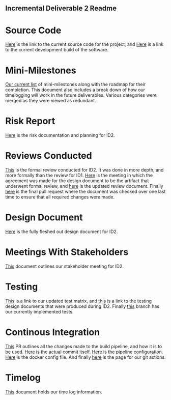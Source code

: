 ## Incremental Deliverable 2 Readme

# Source Code

[Here](https://github.com/UniversityOfSaskatchewanCMPT371/term-project-fall2019-team-2/tree/ID2/src) is the link to the current source code for the project, and [Here](https://dev.braunson.me/) is a link to the current development build of the software.



# Mini-Milestones

[Our current list](https://github.com/UniversityOfSaskatchewanCMPT371/term-project-fall2019-team-2/blob/ID2/documents/ID2/ID3%20Mini-Milestones.pdf) of mini-milestones along with the roadmap for their completion.  This document also includes a break down of how our timelogging will work in the future deliverables.  Various categories were merged as they were viewed as redundant.

# Risk Report

[Here](https://github.com/UniversityOfSaskatchewanCMPT371/term-project-fall2019-team-2/blob/ID2/documents/ID2/Top%2010%20Risks%20followed%20by%20mitigation%20plan%20for%20ID2.pdf) is the risk documentation and planning for ID2.

# Reviews Conducted

[This](hhttps://github.com/UniversityOfSaskatchewanCMPT371/term-project-fall2019-team-2/blob/ID2/documents/reviews/ID2FormalReview.pdf) is the formal review conducted for ID2. It was done in more depth, and more formally than the review for ID1. [Here](https://github.com/UniversityOfSaskatchewanCMPT371/term-project-fall2019-team-2/blob/ID2/documents/meetings/agenda10.15.md) is the meeting in which the agreement was made for the design document to be the artifact that underwent formal review, and [here](https://github.com/UniversityOfSaskatchewanCMPT371/term-project-fall2019-team-2/blob/ID2/documents/reviews/DocReview.tex) is the updated review document.  Finally [here](https://github.com/UniversityOfSaskatchewanCMPT371/term-project-fall2019-team-2/pull/56) is the final pull request where the document was checked over one last time to ensure that all required changes were made.

# Design Document

[Here](https://github.com/UniversityOfSaskatchewanCMPT371/term-project-fall2019-team-2/blob/ID2/documents/ID2/Design%20Documents(1).pdf) is the fully fleshed out design document for ID2.

# Meetings With Stakeholders

[This](https://github.com/UniversityOfSaskatchewanCMPT371/term-project-fall2019-team-2/blob/ID2/documents/meetings/stakeholder19.4.md) document outlines our stakeholder meeting for ID2. 

# Testing

[This](https://docs.google.com/spreadsheets/d/1ZnNRrXKV4FqdfMf8I6ga-5IDUYAZFbtIXiw5_pEGHTY/edit#gid=0) is a link to our updated test matrix, and [this](https://github.com/UniversityOfSaskatchewanCMPT371/term-project-fall2019-team-2/blob/ID2/documents/ID2/TestDesignDoc.pdf) is a link to the testing design documents that were produced during ID2.  Finally [this](https://github.com/UniversityOfSaskatchewanCMPT371/term-project-fall2019-team-2/tree/evv446-testing/src/__tests__) branch has our currently implemented tests.

# Continous Integration

[This](https://github.com/UniversityOfSaskatchewanCMPT371/term-project-fall2019-team-2/pull/44) PR outlines all the changes made to the build pipeline, and how it is to be used. [Here](https://github.com/UniversityOfSaskatchewanCMPT371/term-project-fall2019-team-2/tree/ID2/documents/builds) is the actual commit itself. [Here](https://github.com/UniversityOfSaskatchewanCMPT371/term-project-fall2019-team-2/tree/ID2/.github) is the pipeline configuration.  [Here](https://github.com/UniversityOfSaskatchewanCMPT371/term-project-fall2019-team-2/blob/ID2/Dockerfile) is the docker config file. And finally [here](https://github.com/UniversityOfSaskatchewanCMPT371/term-project-fall2019-team-2/actions) is the page for our git actions.

# Timelog

[This](https://docs.google.com/spreadsheets/d/1NQE-0Cl15hqOMuEmQf0g8BnSgYWp-6AZVLhdm_tuwbE/edit#gid=688492208) document holds our time log information.

